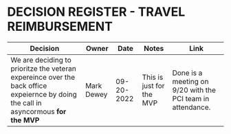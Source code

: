 # DECISION REGISTER - TRAVEL REIMBURSEMENT


| Decision  | Owner | Date | Notes | Link |
| --------- | ----- | ---- | ----- | ---- |
| We are deciding to prioritze the veteran expereince over the back office expeiernce by doing the call in asyncormous **for the MVP** | Mark Dewey | 09-20-2022| This is just for the MVP| Done is a meeting on 9/20 with the PCI team in attendance.